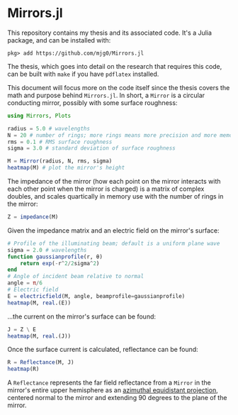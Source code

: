 # Mirrors.jl

This repository contains my thesis and its associated code. It's a Julia package, and can be installed with:

```jldoctest
pkg> add https://github.com/mjg0/Mirrors.jl
```

The thesis, which goes into detail on the research that requires this code, can be built with `make` if you have `pdflatex` installed.

This document will focus more on the code itself since the thesis covers the math and purpose behind `Mirrors.jl`. In short, a `Mirror` is a circular conducting mirror, possibly with some surface roughness:

```julia
using Mirrors, Plots

radius = 5.0 # wavelengths
N = 20 # number of rings; more rings means more precision and more memory use
rms = 0.1 # RMS surface roughness
sigma = 3.0 # standard deviation of surface roughness

M = Mirror(radius, N, rms, sigma)
heatmap(M) # plot the mirror's height
```

The impedance of the mirror (how each point on the mirror interacts with each other point when the mirror is charged) is a matrix of complex doubles, and scales quartically in memory use with the number of rings in the mirror:

```julia
Z = impedance(M)
```

Given the impedance matrix and an electric field on the mirror's surface:

```julia
# Profile of the illuminating beam; default is a uniform plane wave
sigma = 2.0 # wavelengths
function gaussianprofile(r, θ)
    return exp(-r^2/2sigma^2)
end
# Angle of incident beam relative to normal
angle = π/6
# Electric field
E = electricfield(M, angle, beamprofile=gaussianprofile)
heatmap(M, real.(E))
```

...the current on the mirror's surface can be found:

```julia
J = Z \ E
heatmap(M, real.(J))
```

Once the surface current is calculated, reflectance can be found:

```julia
R = Reflectance(M, J)
heatmap(R)
```

A `Reflectance` represents the far field reflectance from a `Mirror` in the mirror's entire upper hemisphere as an [azimuthal equidistant projection](https://en.wikipedia.org/wiki/Azimuthal_equidistant_projection), centered normal to the mirror and extending 90 degrees to the plane of the mirror.